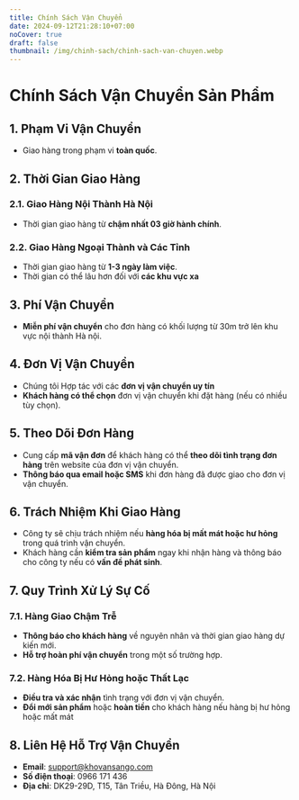 ```yaml
---
title: Chính Sách Vận Chuyển
date: 2024-09-12T21:28:10+07:00
noCover: true
draft: false
thumbnail: /img/chinh-sach/chinh-sach-van-chuyen.webp
---
```

# Chính Sách Vận Chuyển Sản Phẩm

## 1. Phạm Vi Vận Chuyển
   - Giao hàng trong phạm vi **toàn quốc**.

## 2. Thời Gian Giao Hàng
   ### 2.1. Giao Hàng Nội Thành Hà Nội
   - Thời gian giao hàng từ **chậm nhất 03 giờ hành chính**.

   ### 2.2. Giao Hàng Ngoại Thành và Các Tỉnh
   - Thời gian giao hàng từ **1-3 ngày làm việc**.
   - Thời gian có thể lâu hơn đối với **các khu vực xa** 

## 3. Phí Vận Chuyển
   - **Miễn phí vận chuyển** cho đơn hàng có khối lượng từ 30m trở lên khu vực nội thành Hà nội.

## 4. Đơn Vị Vận Chuyển
   - Chúng tôi Hợp tác với các **đơn vị vận chuyển uy tín**
   - **Khách hàng có thể chọn** đơn vị vận chuyển khi đặt hàng (nếu có nhiều tùy chọn).

## 5. Theo Dõi Đơn Hàng
   - Cung cấp **mã vận đơn** để khách hàng có thể **theo dõi tình trạng đơn hàng** trên website của đơn vị vận chuyển.
   - **Thông báo qua email hoặc SMS** khi đơn hàng đã được giao cho đơn vị vận chuyển.

## 6. Trách Nhiệm Khi Giao Hàng
   - Công ty sẽ chịu trách nhiệm nếu **hàng hóa bị mất mát hoặc hư hỏng** trong quá trình vận chuyển.
   - Khách hàng cần **kiểm tra sản phẩm** ngay khi nhận hàng và thông báo cho công ty nếu có **vấn đề phát sinh**.

## 7. Quy Trình Xử Lý Sự Cố
   ### 7.1. Hàng Giao Chậm Trễ
   - **Thông báo cho khách hàng** về nguyên nhân và thời gian giao hàng dự kiến mới.
   - **Hỗ trợ hoàn phí vận chuyển** trong một số trường hợp.

   ### 7.2. Hàng Hóa Bị Hư Hỏng hoặc Thất Lạc
   - **Điều tra và xác nhận** tình trạng với đơn vị vận chuyển.
   - **Đổi mới sản phẩm** hoặc **hoàn tiền** cho khách hàng nếu hàng bị hư hỏng hoặc mất mát

## 8. Liên Hệ Hỗ Trợ Vận Chuyển
   - **Email**: support@khovansango.com
   - **Số điện thoại**: 0966 171 436
   - **Địa chỉ**: DK29-29D, T15, Tân Triều, Hà Đông, Hà Nội
